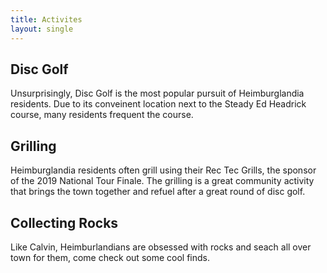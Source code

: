 ```yaml
---
title: Activites
layout: single
---
```


## Disc Golf

Unsurprisingly, Disc Golf is the most popular pursuit of Heimburglandia residents. Due to its conveinent location next to the Steady Ed Headrick course, many residents frequent the course.

## Grilling

Heimburglandia residents often grill using their Rec Tec Grills, the sponsor of the 2019 National Tour Finale. The grilling is a great community activity that brings the town together and refuel after a great round of disc golf.

## Collecting Rocks

Like Calvin, Heimburlandians are obsessed with rocks and seach all over town for them, come check out some cool finds.